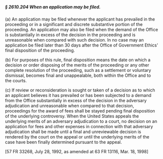 ##### § 2610.204 When an application may be filed. #####

(a) An application may be filed whenever the applicant has prevailed in the proceeding or in a significant and discrete substantive portion of the proceeding. An application may also be filed when the demand of the Office is substantially in excess of the decision in the proceeding and is unreasonable when compared with such decision. In no case may an application be filed later than 30 days after the Office of Government Ethics' final disposition of the proceeding.

(b) For purposes of this rule, final disposition means the date on which a decision or order disposing of the merits of the proceeding or any other complete resolution of the proceeding, such as a settlement or voluntary dismissal, becomes final and unappealable, both within the Office and to the courts.

(c) If review or reconsideration is sought or taken of a decision as to which an applicant believes it has prevailed or has been subjected to a demand from the Office substantially in excess of the decision in the adversary adjudication and unreasonable when compared to that decision, proceedings for the award of fees shall be stayed pending final disposition of the underlying controversy. When the United States appeals the underlying merits of an adversary adjudication to a court, no decision on an application for fees and other expenses in connection with that adversary adjudication shall be made until a final and unreviewable decision is rendered by the court on the appeal or until the underlying merits of the case have been finally determined pursuant to the appeal.

[57 FR 33268, July 28, 1992, as amended at 63 FR 13116, Mar. 18, 1998]